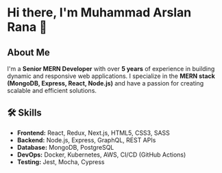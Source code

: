 # Hi there, I'm Muhammad Arslan Rana 👋

## About Me
I'm a **Senior MERN Developer** with over **5 years** of experience in building dynamic and responsive web applications. I specialize in the **MERN stack (MongoDB, Express, React, Node.js)** and have a passion for creating scalable and efficient solutions.

## 🛠️ Skills
- **Frontend:** React, Redux, Next.js, HTML5, CSS3, SASS
- **Backend:** Node.js, Express, GraphQL, REST APIs
- **Database:** MongoDB, PostgreSQL
- **DevOps:** Docker, Kubernetes, AWS, CI/CD (GitHub Actions)
- **Testing:** Jest, Mocha, Cypress


